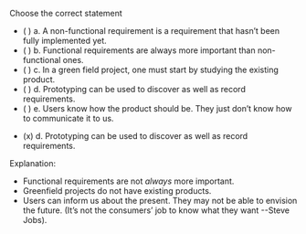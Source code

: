 <panel header=":lock::key: Choose the correct statement.">

<panel header="%%Prerequisites%%" expandable expanded>
  <dynamic-panel src="../../requirements/introduction/full.md" boilerplate header="Requirements: Introduction" />
  <dynamic-panel src="../../requirements/nonFunctionalRequirements/full.md" boilerplate header="Requirements: Non-Functional Requirements" />
  <dynamic-panel src="../../gatheringRequirements/prototyping/full.md" boilerplate header="Gathering Requirements: Prototyping" />
</panel>

<p/>

<question>
Choose the correct statement

- ( ) a. A non-functional requirement is a requirement that hasn’t been fully implemented yet.
- ( ) b. Functional requirements are always more important than non-functional ones.
- ( ) c. In a green field project, one must start by studying the existing product.
- ( ) d. Prototyping can be used to discover as well as record requirements.
- ( ) e. Users know how the product should be. They just don’t know how to communicate it to us.


<div slot="answer">

- (x) d. Prototyping can be used to discover as well as record requirements.

Explanation:

* Functional requirements are not *always* more important.
* Greenfield projects do not have existing products.
* Users can inform us about the present. They may not be able to envision the future. (It’s not the consumers’ job to know what they want --Steve Jobs).

</div>
</question>
</panel>
